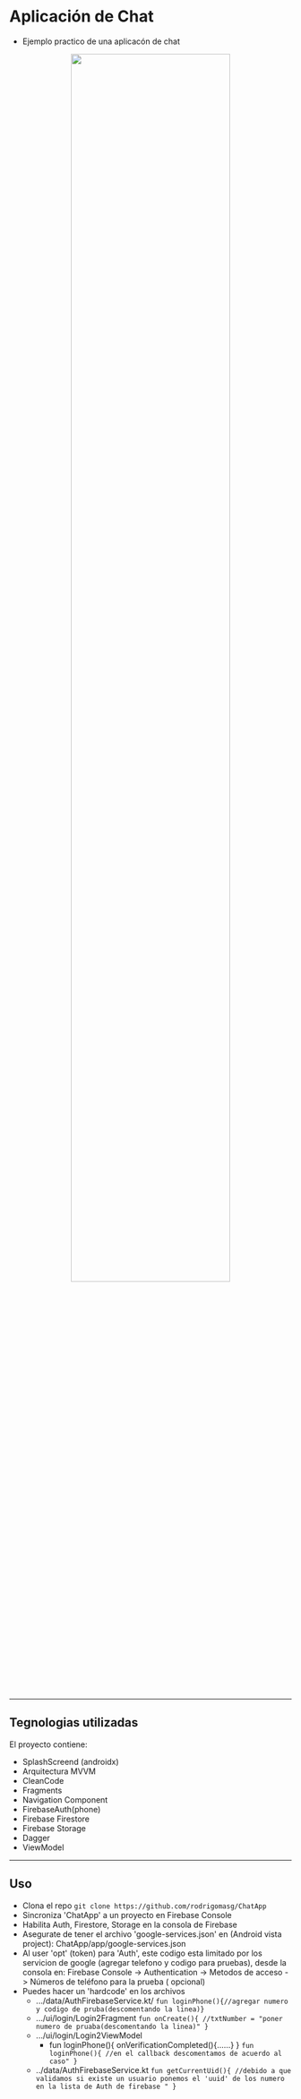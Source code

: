 # Aplicación de Chat

- Ejemplo practico de una aplicacón de chat

<p align="center">
<a>
<img src="https://images.unsplash.com/photo-1611606063065-ee7946f0787a?q=80&w=1974&auto=format&fit=crop&ixlib=rb-4.0.3&ixid=M3wxMjA3fDB8MHxwaG90by1wYWdlfHx8fGVufDB8fHx8fA%3D%3D" style="height: 75%; width:75%;" alt=""/>
</a>
</p>

---

## Tegnologias utilizadas

El proyecto contiene:

- SplashScreend (androidx)
- Arquitectura MVVM
- CleanCode
- Fragments
- Navigation Component
- FirebaseAuth(phone)
- Firebase Firestore
- Firebase Storage
- Dagger
- ViewModel

---

## Uso

- Clona el repo
  ```git clone https://github.com/rodrigomasg/ChatApp```
- Sincroniza 'ChatApp' a un proyecto en Firebase Console
- Habilita Auth, Firestore, Storage en la consola de Firebase
- Asegurate de tener el archivo 'google-services.json' en (Android vista project):
  ChatApp/app/google-services.json
- Al user 'opt' (token) para 'Auth', este codigo esta limitado por los servicion de google (agregar
  telefono y codigo para pruebas), desde la consola en:
  Firebase Console ->  Authentication -> Metodos de acceso -> Números de teléfono para la prueba (
  opcional)
- Puedes hacer un 'hardcode' en los archivos
    - .../data/AuthFirebaseService.kt/
      ```fun loginPhone(){//agregar numero y codigo de pruba(descomentando la linea)}```
    - .../ui/login/Login2Fragment
      ```fun onCreate(){ //txtNumber = "poner numero de pruaba(descomentando la linea)" }```
    - .../ui/login/Login2ViewModel
      - fun loginPhone(){ onVerificationCompleted(){......} }
        ```fun loginPhone(){ //en el callback descomentamos de acuerdo al caso" }```
    - ../data/AuthFirebaseService.kt
      ```fun getCurrentUid(){ //debido a que validamos si existe un usuario ponemos el 'uuid' de los numero en la lista de Auth de firebase " }```
  

